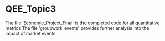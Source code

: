 # QEE_Topic3
The file 'Economic_Project_Final' is the completed code for all quantitative metrics
The file 'groupwork_events' provides further analysis into the impact of market events 
